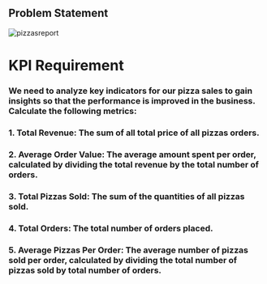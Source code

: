 ## Problem Statement 

![pizzasreport](https://github.com/Santhosh-1801/Pizza-Sales-Report/assets/74703503/141e47b3-7b2e-43fe-9ba0-294fb1b45d8e)



# KPI Requirement

### We need to analyze key indicators for our pizza sales to gain insights so that the performance is improved in the business. Calculate the following metrics:

### 1. Total Revenue: The sum of all total price of all pizzas orders. 
### 2. Average Order Value: The average amount spent per order, calculated by dividing the total revenue by the total number of orders. 
### 3. Total Pizzas Sold: The sum of the quantities of all pizzas sold. 
### 4. Total Orders: The total number of orders placed. 
### 5. Average Pizzas Per Order: The average number of pizzas sold per order, calculated by dividing the total number of pizzas sold by total number of orders.
